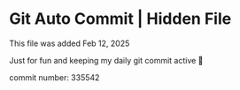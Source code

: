 # Git Auto Commit | Hidden File

This file was added Feb 12, 2025

Just for fun and keeping my daily git commit active 🤪

commit number: 335542
